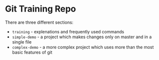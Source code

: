 # Git Training Repo

There are three different sections:
- `training` - explenations and frequently used commands
- `simple-demo` - a project which makes changes only on master and in a single file
- `complex-demo` - a more complex project which uses more than the most basic features of git
